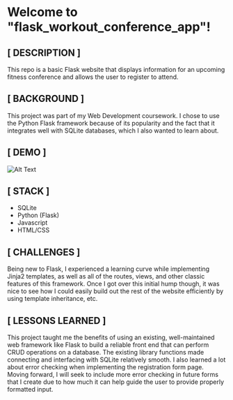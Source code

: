 # Welcome to "flask_workout_conference_app"!

## [ DESCRIPTION ]

This repo is a basic Flask website that displays information for an upcoming fitness conference and allows the user to register to attend.

## [ BACKGROUND ]

This project was part of my Web Development coursework.  I chose to use the Python Flask framework because of its popularity and the fact that it integrates well with SQLite databases, which I also wanted to learn about.

## [ DEMO ]
![Alt Text](basic_flask_app_demo.gif)

## [ STACK ]
- SQLite
- Python (Flask)
- Javascript
- HTML/CSS

## [ CHALLENGES ]

Being new to Flask, I experienced a learning curve while implementing Jinja2 templates, as well as all of the routes, views, and other classic features of this framework.  Once I got over this initial hump though, it was nice to see how I could easily build out the rest of the website efficiently by using template inheritance, etc.

## [ LESSONS LEARNED ]

This project taught me the benefits of using an existing, well-maintained web framework like Flask to build a reliable front end that can perform CRUD operations on a database.  The existing library functions made connecting and interfacing with SQLite relatively smooth.  I also learned a lot about error checking when implementing the registration form page.  Moving forward, I will seek to include more error checking in future forms that I create due to how much it can help guide the user to provide properly formatted input.
